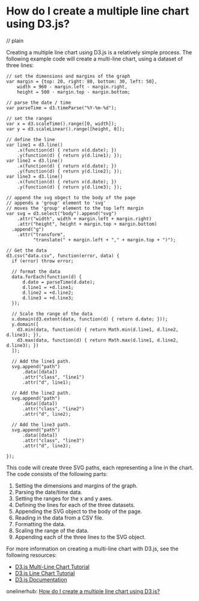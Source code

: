 # How do I create a multiple line chart using D3.js?
// plain

Creating a multiple line chart using D3.js is a relatively simple process. The following example code will create a multi-line chart, using a dataset of three lines:

```
// set the dimensions and margins of the graph
var margin = {top: 20, right: 80, bottom: 30, left: 50},
    width = 960 - margin.left - margin.right,
    height = 500 - margin.top - margin.bottom;

// parse the date / time
var parseTime = d3.timeParse("%Y-%m-%d");

// set the ranges
var x = d3.scaleTime().range([0, width]);
var y = d3.scaleLinear().range([height, 0]);

// define the line
var line1 = d3.line()
    .x(function(d) { return x(d.date); })
    .y(function(d) { return y(d.line1); });
var line2 = d3.line()
    .x(function(d) { return x(d.date); })
    .y(function(d) { return y(d.line2); });
var line3 = d3.line()
    .x(function(d) { return x(d.date); })
    .y(function(d) { return y(d.line3); });

// append the svg obgect to the body of the page
// appends a 'group' element to 'svg'
// moves the 'group' element to the top left margin
var svg = d3.select("body").append("svg")
    .attr("width", width + margin.left + margin.right)
    .attr("height", height + margin.top + margin.bottom)
  .append("g")
    .attr("transform",
          "translate(" + margin.left + "," + margin.top + ")");

// Get the data
d3.csv("data.csv", function(error, data) {
  if (error) throw error;

  // format the data
  data.forEach(function(d) {
      d.date = parseTime(d.date);
      d.line1 = +d.line1;
      d.line2 = +d.line2;
      d.line3 = +d.line3;
  });

  // Scale the range of the data
  x.domain(d3.extent(data, function(d) { return d.date; }));
  y.domain([
    d3.min(data, function(d) { return Math.min(d.line1, d.line2, d.line3); }),
    d3.max(data, function(d) { return Math.max(d.line1, d.line2, d.line3); })
  ]);

  // Add the line1 path.
  svg.append("path")
      .data([data])
      .attr("class", "line1")
      .attr("d", line1);

  // Add the line2 path.
  svg.append("path")
      .data([data])
      .attr("class", "line2")
      .attr("d", line2);

  // Add the line3 path.
  svg.append("path")
      .data([data])
      .attr("class", "line3")
      .attr("d", line3);

});
```

This code will create three SVG paths, each representing a line in the chart. The code consists of the following parts:

1. Setting the dimensions and margins of the graph.
2. Parsing the date/time data.
3. Setting the ranges for the x and y axes.
4. Defining the lines for each of the three datasets.
5. Appending the SVG object to the body of the page.
6. Reading in the data from a CSV file.
7. Formatting the data.
8. Scaling the range of the data.
9. Appending each of the three lines to the SVG object.

For more information on creating a multi-line chart with D3.js, see the following resources:

- [D3.js Multi-Line Chart Tutorial](https://www.d3-graph-gallery.com/graph/line_multiple.html)
- [D3.js Line Chart Tutorial](https://www.d3-graph-gallery.com/graph/line_basic.html)
- [D3.js Documentation](https://github.com/d3/d3/wiki)

onelinerhub: [How do I create a multiple line chart using D3.js?](https://onelinerhub.com/javascript-d3/how-do-i-create-a-multiple-line-chart-using-d--js-1687241102)